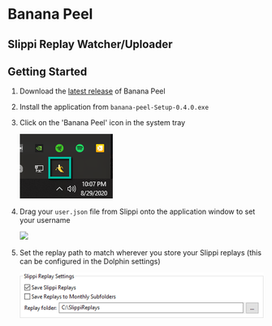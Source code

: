 # Banana Peel

## Slippi Replay Watcher/Uploader

## Getting Started

1) Download the [latest release](https://github.com/andrew-brainerd/banana-peel/releases/download/v0.3.0/banana-peel-Setup-0.4.0.exe) of Banana Peel

2) Install the application from `banana-peel-Setup-0.4.0.exe`

3) Click on the 'Banana Peel' icon in the system tray

   ![Tray Icon](./docs/tray_icon.png)

4) Drag your `user.json` file from Slippi onto the application window to set your username

   ![](http://gfycat.com/PoshSplendidBrahmanbull.gif)

5) Set the replay path to match wherever you store your Slippi replays (this can be configured in the Dolphin settings)

   ![Tray Icon](./docs/dolphin_config.png)